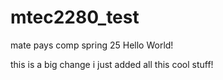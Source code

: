 # mtec2280_test
mate pays comp spring 25
Hello World!


this is a big change i just added all this cool stuff!